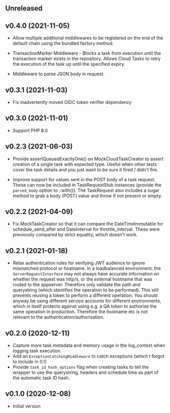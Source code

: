 ## Unreleased

## v0.4.0 (2021-11-05)

* Allow multiple additional middlewares to be registered on the end of the default chain using the bundled factory method.

* TransactionMarker Middleware - Blocks a task from execution until the transaction marker exists in the repository. Allows Cloud Tasks to retry the execution of the task up until the specified expiry.

* Middleware to parse JSON body in request.

## v0.3.1 (2021-11-03)

* Fix inadvertently moved OIDC token verifier dependency

## v0.3.0 (2021-11-01)

* Support PHP 8.0

## v0.2.3 (2021-06-03)

* Provide assertQueuedExactlyOne() on MockCloudTaskCreator to assert creation of a single task with
  expected type. Useful when other tests cover the task details and you just want
  to be sure it fired / didn't fire.

* Improve support for values sent in the POST body of a task request. These can now be included in
  TaskRequestStub instances (provide the `parsed_body` option to ::with()). The TaskRequest also
  includes a sugar method to grab a body (POST) value and throw if not present or empty.

## v0.2.2 (2021-04-09)

* Fix MockTaskCreator so that it can compare the DateTimeImmutable for schedule_send_after and DateInterval for
  throttle_interval. These were previously compared by strict equality, which doesn't work.
 
## v0.2.1 (2021-01-18)

* Relax authentication rules for verifying JWT audience to ignore mismatched protocol or hostname.
  In a loadbalanced environment, the `ServerRequestInterface` may not always have accurate information on whether
  the request was http/s, or the external hostname that was routed to the appserver. Therefore only validate the
  path and querystring (which identifies the operation to be performed). This still prevents reusing a token to perform
  a different operation. You should anyway be using different service accounts for different environments, which in
  itself protects against using e.g. a QA token to authorise the same operation in production. Therefore the hostname
  etc is not relevant to the authentication/authorisation.

## v0.2.0 (2020-12-11)

* Capture more task metadata and memory usage in the log_context when logging task execution.
* Add an `ExceptionCatchingMiddleware` to catch exceptions (which I forgot to include in 0.1)
* Provide `task_id_hash_options` flag when creating tasks to tell the wrapper to use the querystring, headers and
  schedule time as part of the automatic task ID hash.

## v0.1.0 (2020-12-08)

* Initial version
